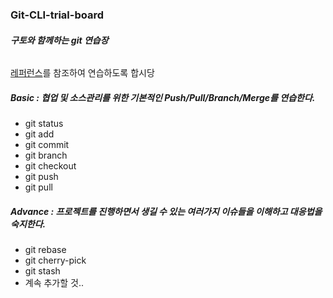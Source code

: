 ### Git-CLI-trial-board

###### **구토와 함께하는 git 연습장**

[레퍼런스](https://git-scm.com/book/ko/v1/%EC%8B%9C%EC%9E%91%ED%95%98%EA%B8%B0)를 참조하여 연습하도록 합시당



##### Basic : 협업 및 소스관리를 위한 기본적인 Push/Pull/Branch/Merge를 연습한다.

- git status
- git add
- git commit
- git branch
- git checkout
- git push
- git pull



##### Advance : 프로젝트를 진행하면서 생길 수 있는 여러가지 이슈들을 이해하고 대응법을 숙지한다.

- git rebase
- git cherry-pick
- git stash
- 계속 추가할 것..



